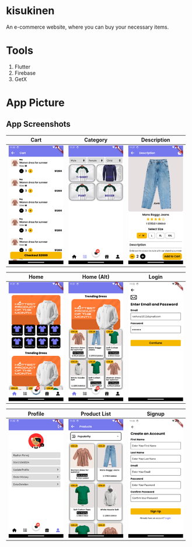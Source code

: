 # kisukinen
 An e-commerce website, where you can buy your necessary items. 

# Tools
 1. Flutter
 2. Firebase
 3. GetX


# App Picture

## App Screenshots

| Cart             | Category         | Description      |
|-------------------|------------------|------------------|
| <img src="Image/Cart.png" alt="Cart Image" width="150"> | <img src="Image/Category.png" alt="Category Image" width="150"> | <img src="Image/Description.png" alt="Description Image" width="150"> |

| Home             | Home (Alt)       | Login            |
|-------------------|------------------|------------------|
| <img src="Image/Home.png" alt="Home Image" width="150"> | <img src="Image/Home2.png" alt="Home Alternate Image" width="150"> | <img src="Image/Login2.png" alt="Login Image" width="150"> |

| Profile          | Product List     | Signup           |
|-------------------|------------------|------------------|
| <img src="Image/Profile.png" alt="Profile Image" width="150"> | <img src="Image/productlist.png" alt="Product List Image" width="150"> | <img src="Image/signup.png" alt="Signup Image" width="150"> |
